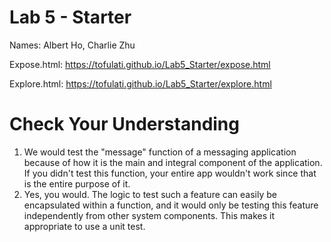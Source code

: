 # Lab 5 - Starter
Names: Albert Ho, Charlie Zhu

Expose.html: https://tofulati.github.io/Lab5_Starter/expose.html

Explore.html: https://tofulati.github.io/Lab5_Starter/explore.html

# Check Your Understanding
1. We would test the "message" function of a messaging application because of how it is the main and integral component of the application. If you didn't test this function, your entire app wouldn't work since that is the entire purpose of it. 
2. Yes, you would. The logic to test such a feature can easily be encapsulated within a function, and it would only be testing this feature independently from other system components. This makes it appropriate to use a unit test.